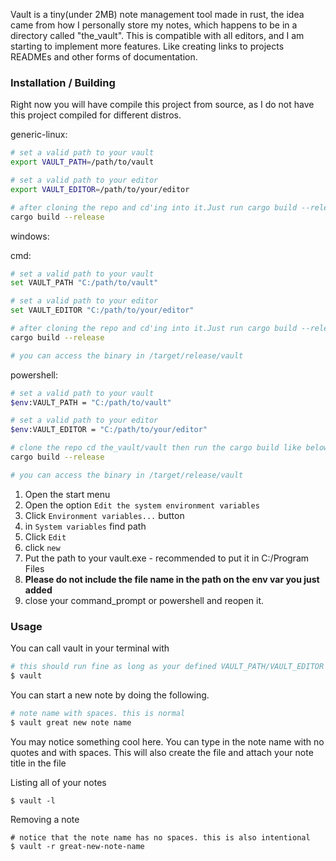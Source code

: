 Vault is a tiny(under 2MB) note management tool made in rust,
the idea came from how I personally store my notes, which happens to be in a directory
called "the_vault". This is compatible with all editors, and I am starting to implement
more features. Like creating links to projects READMEs and other forms of documentation.

### Installation / Building
Right now you will have compile this project from source, as I do not have this project
compiled for different distros.

generic-linux:

```bash
# set a valid path to your vault
export VAULT_PATH=/path/to/vault

# set a valid path to your editor
export VAULT_EDITOR=/path/to/your/editor

# after cloning the repo and cd'ing into it.Just run cargo build --release
cargo build --release
```

windows:

cmd:
```bash
# set a valid path to your vault
set VAULT_PATH "C:/path/to/vault"

# set a valid path to your editor
set VAULT_EDITOR "C:/path/to/your/editor"

# after cloning the repo and cd'ing into it.Just run cargo build --release
cargo build --release

# you can access the binary in /target/release/vault
```

powershell:
```bash
# set a valid path to your vault
$env:VAULT_PATH = "C:/path/to/vault"

# set a valid path to your editor
$env:VAULT_EDITOR = "C:/path/to/your/editor"

# clone the repo cd the_vault/vault then run the cargo build like below
cargo build --release

# you can access the binary in /target/release/vault
```

1. Open the start menu
2. Open the option `Edit the system environment variables`
3. Click `Environment variables...` button
4. in `System variables` find path
5. Click `Edit`
6. click `new`
7. Put the path to your vault.exe - recommended to put it in C:/Program Files
8. **Please do not include the file name in the path on the env var you just added**
9. close your command_prompt or powershell and reopen it.

### Usage

You can call vault in your terminal with

```bash
# this should run fine as long as your defined VAULT_PATH/VAULT_EDITOR
$ vault
```

You can start a new note by doing the following.
```bash
# note name with spaces. this is normal
$ vault great new note name
```
You may notice something cool here. You can type in the note name with no quotes
and with spaces. This will also create the file and attach your note title in the file

Listing all of your notes
```
$ vault -l
```

Removing a note
```
# notice that the note name has no spaces. this is also intentional
$ vault -r great-new-note-name
```

